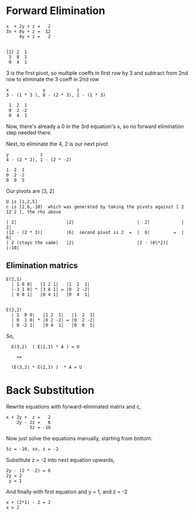 # Forward Elimination


    x  + 2y + z =   2
    3x + 8y + z =  12 
         4y + z =   2 


    [1] 2  1
     3  8  1   
     0  4  1

3 is the first pivot, so multiple coeffs in first row by 3 and subtract from 2nd row to eliminate the 3 coeff in 2nd row

    
    x             y            z
    3 - (1 * 3 ), 8 - (2 * 3), 1 - (1 * 3)

     1  2  1  
     0  2 -2
     0  4  1


Now, there's already a 0 in the 3rd equation's x, so no forward elimination step needed there.

Next, to eliminate the 4, 2 is our next pivot

    y            z
    4 - (2 * 2), 1 - (2 * -2)
    
    1  2  1
    0  2 -2
    0  0  5

Our pivots are [3, 2]

    U is [1,2,5]
    c is [2,6,-10]  which was generated by taking the pivots against [ 2 12 2 ], the rhs above
    
    | 2|                   |2|                        |  2|            |  2|
    |12 - (2 * 3)|         |6|  second pivot is 2  =  |  6|         =  |  6|
    | 2 (stays the same|   |2|                        |2 - (6\*2)|     |-10|

## Elimination matrics
  
    E(2,1) 
      | 1 0 0|   |1 2 1|   |1  2  1|
      |-3 1 0| * |3 8 1| = |0  2 -2|
      | 0 0 1|   |0 4 1|   |0  4  1|


    E(3,2) 
      | 1  0 0|   |1 2  1|   |1  2  1|
      | 0  1 0| * |0 2 -2| = |0  2 -2|
      | 0 -2 1|   |0 4  1|   |0  0  5|

So,

      E(3,2)  ( E(2,1) * A ) = U
     
        == 

      (E(3,2) * E(2,1) )  * A = U


# Back Substitution

Rewrite equations with forward-eliminated matrix and c,

    x + 2y +  z =   2
        2y - 2z =   6
             5z = -10
    
Now just solve the equations manually, starting from bottom:

    5z = -10, so, z = -2

Substitute z = -2 into next equation upwards,

    2y - (2 * -2) = 6
    2y = 2
     y = 1

And finally with first equation and y = 1, and z = -2

    x + (2*1) - 2 = 2
    x = 2

